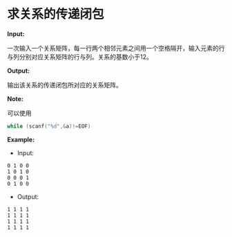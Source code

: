 # 求关系的传递闭包

**Input:**

一次输入一个关系矩阵，每一行两个相邻元素之间用一个空格隔开，输入元素的行与列分别对应关系矩阵的行与列。关系的基数小于12。

**Output:**

输出该关系的传递闭包所对应的关系矩阵。

**Note:**

可以使用

```C
while (scanf("%d",&a)!=EOF)
```

**Example:**

- Input:

```
0 1 0 0
1 0 1 0
0 0 0 1
0 1 0 0
```

- Output:

```
1 1 1 1
1 1 1 1
1 1 1 1
1 1 1 1
```

